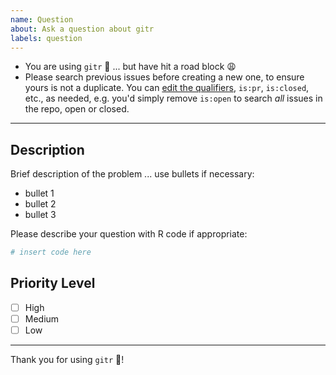 ```yaml
---
name: Question
about: Ask a question about gitr
labels: question
---
```


- You are using `gitr` :partying_face: ... but have hit a road block :weary:
- Please search previous issues before creating a new one,
  to ensure yours is not a duplicate. You can
  [edit the qualifiers](https://help.github.com/articles/searching-issues-and-pull-requests/),
  `is:pr`, `is:closed`, etc., as needed, e.g. you'd simply remove `is:open` to
  search _all_ issues in the repo, open or closed.

---


## Description
Brief description of the problem ... use bullets if necessary:

- bullet 1
- bullet 2
- bullet 3


Please describe your question with R code if appropriate:

```r
# insert code here
```

## Priority Level
- [ ] High
- [ ] Medium
- [ ] Low

---

Thank you for using `gitr` :pray:!
